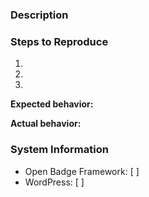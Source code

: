 ### Description
<!-- Description of the bug or feature -->


### Steps to Reproduce

1.
2.
3.

**Expected behavior:** 
<!-- What you expected to happen -->

**Actual behavior:** 
<!-- What actually happened -->

### System Information

* Open Badge Framework: [  ] <!-- Enter Open Badge Framework version here -->
* WordPress: [  ] <!-- Enter WordPress version here -->

<!-- _You can get the version from the readme.txt file in the plugin (usually located at `https://<yourdomain.tld>/wp-content/plugins/all-in-one-metadata/readme.txt`) and the version of WordPress from the readme.html file in the WordPress root directory (usually located at `https://<yourdomain.tld>/readme.html`)._ -->
